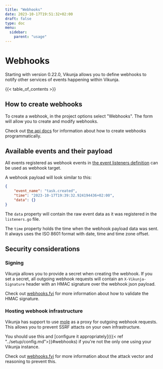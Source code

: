 ```yaml
---
title: "Webhooks"
date: 2023-10-17T19:51:32+02:00
draft: false
type: doc
menu:
  sidebar:
    parent: "usage"
---
```


# Webhooks

Starting with version 0.22.0, Vikunja allows you to define webhooks to notify other services of events happening within Vikunja.

{{< table_of_contents >}}

## How to create webhooks

To create a webhook, in the project options select "Webhooks". The form will allow you to create and modify webhooks.

Check out [the api docs](https://try.vikunja.io/api/v1/docs#tag/webhooks) for information about how to create webhooks programmatically.

## Available events and their payload

All events registered as webhook events in [the event listeners definition](https://kolaente.dev/vikunja/vikunja/src/branch/main/pkg/models/listeners.go#L69) can be used as webhook target.

A webhook payload will look similar to this:

```json
{
	"event_name": "task.created",
	"time": "2023-10-17T19:39:32.924194436+02:00",
	"data": {}
}
```

The `data` property will contain the raw event data as it was registered in the `listeners.go` file.

The `time` property holds the time when the webhook payload data was sent.
It always uses the ISO 8601 format with date, time and time zone offset.

## Security considerations

### Signing

Vikunja allows you to provide a secret when creating the webhook.
If you set a secret, all outgoing webhook requests will contain an `X-Vikunja-Signature` header with an HMAC signature over the webhook json payload.

Check out [webhooks.fyi](https://webhooks.fyi/security/hmac) for more information about how to validate the HMAC signature.

### Hosting webhook infrastructure

Vikunja has support to use [mole](https://github.com/frain-dev/mole) as a proxy for outgoing webhook requests.
This allows you to prevent SSRF attacts on your own infrastructure.

You should use this and [configure it appropriately]({{< ref "../setup/config.md">}}#webhooks) if you're not the only one using your Vikunja instance.

Check out [webhooks.fyi](https://webhooks.fyi/best-practices/webhook-providers#implement-security-on-egress-communication) for more information about the attack vector and reasoning to prevent this.
